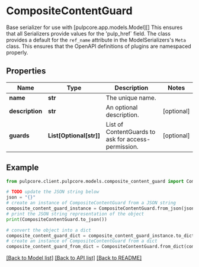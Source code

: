 # CompositeContentGuard

Base serializer for use with [pulpcore.app.models.Model][]  This ensures that all Serializers provide values for the 'pulp_href` field.  The class provides a default for the ``ref_name`` attribute in the ModelSerializers's ``Meta`` class. This ensures that the OpenAPI definitions of plugins are namespaced properly.

## Properties

Name | Type | Description | Notes
------------ | ------------- | ------------- | -------------
**name** | **str** | The unique name. | 
**description** | **str** | An optional description. | [optional] 
**guards** | **List[Optional[str]]** | List of ContentGuards to ask for access-permission. | [optional] 

## Example

```python
from pulpcore.client.pulpcore.models.composite_content_guard import CompositeContentGuard

# TODO update the JSON string below
json = "{}"
# create an instance of CompositeContentGuard from a JSON string
composite_content_guard_instance = CompositeContentGuard.from_json(json)
# print the JSON string representation of the object
print(CompositeContentGuard.to_json())

# convert the object into a dict
composite_content_guard_dict = composite_content_guard_instance.to_dict()
# create an instance of CompositeContentGuard from a dict
composite_content_guard_from_dict = CompositeContentGuard.from_dict(composite_content_guard_dict)
```
[[Back to Model list]](../README.md#documentation-for-models) [[Back to API list]](../README.md#documentation-for-api-endpoints) [[Back to README]](../README.md)


